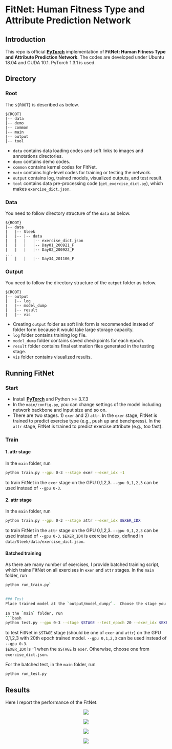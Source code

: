 # FitNet: Human Fitness Type and Attribute Prediction Network

## Introduction  
This repo is official **[PyTorch](https://pytorch.org)** implementation of **FitNet: Human Fitness Type and Attribute Prediction Network**. The codes are developed under Ubuntu 18.04 and CUDA 10.1. PyTorch 1.3.1 is used.


## Directory  
### Root  
The `${ROOT}` is described as below.  
```  
${ROOT}  
|-- data  
|-- demo
|-- common  
|-- main  
|-- output 
|-- tool
```  
* `data` contains data loading codes and soft links to images and annotations directories.  
* `demo` contains demo codes.
* `common` contains kernel codes for FitNet.  
* `main` contains high-level codes for training or testing the network.  
* `output` contains log, trained models, visualized outputs, and test result. 
* `tool` contains data pre-processing code (`get_exercise_dict.py`), which makes `exercise_dict.json`.

  
### Data  
You need to follow directory structure of the `data` as below.  
```  
${ROOT}  
|-- data  
|   |-- Sleek 
|   |-- |-- data
|   |   |   |-- exercise_dict.json
|   |   |   |-- Day01_200921_F
|   |   |   |-- Day02_200922_F
...
|   |   |   |-- Day34_201106_F
```  

### Output  
You need to follow the directory structure of the `output` folder as below.  
```  
${ROOT}  
|-- output  
|   |-- log  
|   |-- model_dump  
|   |-- result  
|   |-- vis  
```  
* Creating `output` folder as soft link form is recommended instead of folder form because it would take large storage capacity.  
* `log` folder contains training log file.  
* `model_dump` folder contains saved checkpoints for each epoch.  
* `result` folder contains final estimation files generated in the testing stage.  
* `vis` folder contains visualized results.  


## Running FitNet 
### Start  
* Install **[PyTorch](https://pytorch.org)** and Python >= 3.7.3 
* In the `main/config.py`, you can change settings of the model including network backbone and input size and so on.  
* There are two stages. 1) `exer` and 2) `attr`. In the `exer` stage, FitNet is trained to predict exercise type (e.g., push up and benchpress). In the `attr` stage, FitNet is trained to predict exercise attribute (e.g., too fast).
  
### Train  
#### 1. attr stage
In the `main` folder, run  
```bash  
python train.py --gpu 0-3 --stage exer --exer_idx -1
```  
to train FitNet in the `exer` stage on the GPU 0,1,2,3. `--gpu 0,1,2,3` can be used instead of `--gpu 0-3`. 

#### 2. attr stage
In the `main` folder, run  
```bash  
python train.py --gpu 0-3 --stage attr --exer_idx $EXER_IDX
```  
to train FitNet in the `attr` stage on the GPU 0,1,2,3. `--gpu 0,1,2,3` can be used instead of `--gpu 0-3`. 
`$EXER_IDX` is exercise index, defined in `data/Sleek/data/exercise_dict.json`.

#### Batched training
As there are many number of exercises, I provide batched training script, which trains FitNet on all exercises in `exer` and `attr` stages.
In the `main` folder, run
```bash
python run_train.py`

  
### Test  
Place trained model at the `output/model_dump/`.  Choose the stage you want to test among `exer` and `attr`.
  
In the `main` folder, run  
```bash  
python test.py --gpu 0-3 --stage $STAGE --test_epoch 20 --exer_idx $EXER_IDX
```  
to test FitNet in `$STAGE` stage (should be one of `exer` and `attr`) on the GPU 0,1,2,3 with 20th epoch trained model. `--gpu 0,1,2,3` can be used instead of `--gpu 0-3`.  
`$EXER_IDX` is -1 when the `$STAGE` is `exer`. Otherwise, choose one from `exercise_dict.json`.

For the batched test, in the `main` folder, run
```bash
python run_test.py
```
  
## Results  
Here I report the performance of the FitNet.

<p align="center">
<img src="assets/capture1.png">
</p>

<p align="center">
<img src="assets/capture2.png">
</p>

<p align="center">
<img src="assets/capture3.png">
</p>

<p align="center">

<img src="assets/capture4.png">
</p>

